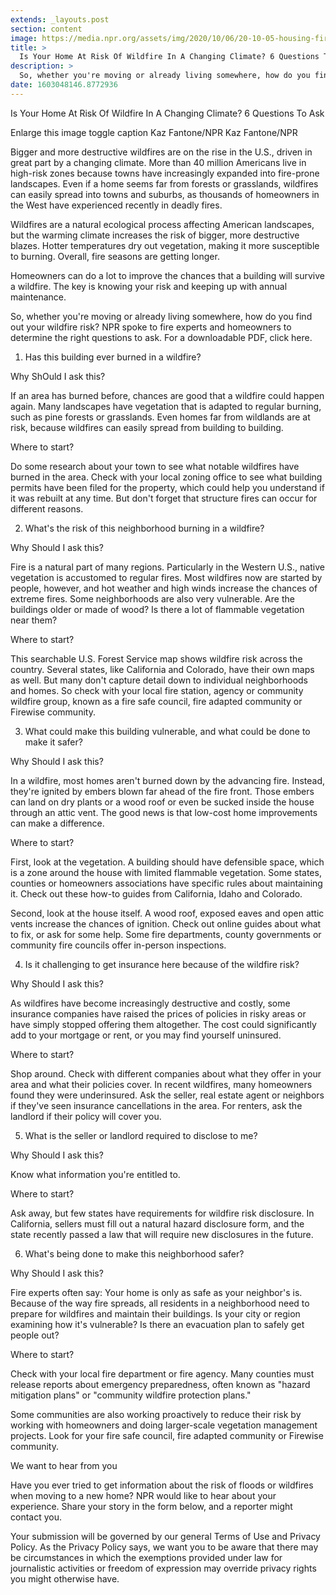 ```yaml
--- 
extends: _layouts.post 
section: content 
image: https://media.npr.org/assets/img/2020/10/06/20-10-05-housing-fire_wide-85d6a9d86f62cb9e848788c5ebd21ad814cd8bd0.jpg?s=1400 
title: > 
  Is Your Home At Risk Of Wildfire In A Changing Climate? 6 Questions To Ask 
description: > 
  So, whether you're moving or already living somewhere, how do you find out your wildfire risk?This searchable U.S. Forest Service map shows wildfire risk across the country.Is it challenging to get insurance here because of the wildfire risk?Ask away, but few states have requirements for wildfire risk disclosure.Many counties must release reports about emergency preparedness, often known as "hazard mitigation plans" or "community wildfire protection plans." 
date: 1603048146.8772936 
--- 
```

Is Your Home At Risk Of Wildfire In A Changing Climate? 6 Questions To Ask

Enlarge this image toggle caption Kaz Fantone/NPR Kaz Fantone/NPR

Bigger and more destructive wildfires are on the rise in the U.S., driven in great part by a changing climate. More than 40 million Americans live in high-risk zones because towns have increasingly expanded into fire-prone landscapes. Even if a home seems far from forests or grasslands, wildfires can easily spread into towns and suburbs, as thousands of homeowners in the West have experienced recently in deadly fires.

Wildfires are a natural ecological process affecting American landscapes, but the warming climate increases the risk of bigger, more destructive blazes. Hotter temperatures dry out vegetation, making it more susceptible to burning. Overall, fire seasons are getting longer.

Homeowners can do a lot to improve the chances that a building will survive a wildfire. The key is knowing your risk and keeping up with annual maintenance.

So, whether you're moving or already living somewhere, how do you find out your wildfire risk? NPR spoke to fire experts and homeowners to determine the right questions to ask. For a downloadable PDF, click here.

1. Has this building ever burned in a wildfire?

Why ShOuld I ask this?

If an area has burned before, chances are good that a wildfire could happen again. Many landscapes have vegetation that is adapted to regular burning, such as pine forests or grasslands. Even homes far from wildlands are at risk, because wildfires can easily spread from building to building.

Where to start?

Do some research about your town to see what notable wildfires have burned in the area. Check with your local zoning office to see what building permits have been filed for the property, which could help you understand if it was rebuilt at any time. But don't forget that structure fires can occur for different reasons.

2. What's the risk of this neighborhood burning in a wildfire?

Why Should I ask this?

Fire is a natural part of many regions. Particularly in the Western U.S., native vegetation is accustomed to regular fires. Most wildfires now are started by people, however, and hot weather and high winds increase the chances of extreme fires. Some neighborhoods are also very vulnerable. Are the buildings older or made of wood? Is there a lot of flammable vegetation near them?

Where to start?

This searchable U.S. Forest Service map shows wildfire risk across the country. Several states, like California and Colorado, have their own maps as well. But many don't capture detail down to individual neighborhoods and homes. So check with your local fire station, agency or community wildfire group, known as a fire safe council, fire adapted community or Firewise community.

3. What could make this building vulnerable, and what could be done to make it safer?

Why Should I ask this?

In a wildfire, most homes aren't burned down by the advancing fire. Instead, they're ignited by embers blown far ahead of the fire front. Those embers can land on dry plants or a wood roof or even be sucked inside the house through an attic vent. The good news is that low-cost home improvements can make a difference.

Where to start?

First, look at the vegetation. A building should have defensible space, which is a zone around the house with limited flammable vegetation. Some states, counties or homeowners associations have specific rules about maintaining it. Check out these how-to guides from California, Idaho and Colorado.

Second, look at the house itself. A wood roof, exposed eaves and open attic vents increase the chances of ignition. Check out online guides about what to fix, or ask for some help. Some fire departments, county governments or community fire councils offer in-person inspections.

4. Is it challenging to get insurance here because of the wildfire risk?

Why Should I ask this?

As wildfires have become increasingly destructive and costly, some insurance companies have raised the prices of policies in risky areas or have simply stopped offering them altogether. The cost could significantly add to your mortgage or rent, or you may find yourself uninsured.

Where to start?

Shop around. Check with different companies about what they offer in your area and what their policies cover. In recent wildfires, many homeowners found they were underinsured. Ask the seller, real estate agent or neighbors if they've seen insurance cancellations in the area. For renters, ask the landlord if their policy will cover you.

5. What is the seller or landlord required to disclose to me?

Why Should I ask this?

Know what information you're entitled to.

Where to start?

Ask away, but few states have requirements for wildfire risk disclosure. In California, sellers must fill out a natural hazard disclosure form, and the state recently passed a law that will require new disclosures in the future.

6. What's being done to make this neighborhood safer?

Why Should I ask this?

Fire experts often say: Your home is only as safe as your neighbor's is. Because of the way fire spreads, all residents in a neighborhood need to prepare for wildfires and maintain their buildings. Is your city or region examining how it's vulnerable? Is there an evacuation plan to safely get people out?

Where to start?

Check with your local fire department or fire agency. Many counties must release reports about emergency preparedness, often known as "hazard mitigation plans" or "community wildfire protection plans."

Some communities are also working proactively to reduce their risk by working with homeowners and doing larger-scale vegetation management projects. Look for your fire safe council, fire adapted community or Firewise community.

We want to hear from you

Have you ever tried to get information about the risk of floods or wildfires when moving to a new home? NPR would like to hear about your experience. Share your story in the form below, and a reporter might contact you.

Your submission will be governed by our general Terms of Use and Privacy Policy. As the Privacy Policy says, we want you to be aware that there may be circumstances in which the exemptions provided under law for journalistic activities or freedom of expression may override privacy rights you might otherwise have.